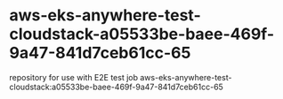 # aws-eks-anywhere-test-cloudstack-a05533be-baee-469f-9a47-841d7ceb61cc-65
repository for use with E2E test job aws-eks-anywhere-test-cloudstack:a05533be-baee-469f-9a47-841d7ceb61cc-65
